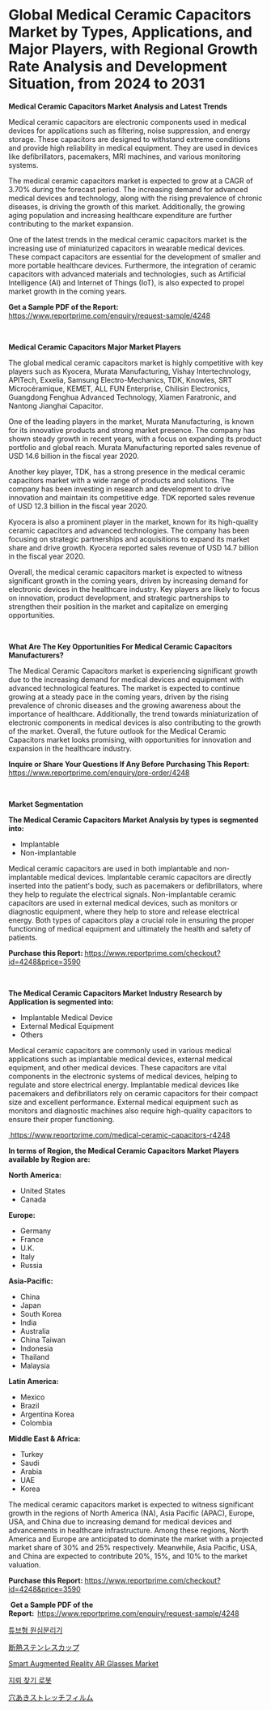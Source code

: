 <p><h1>Global Medical Ceramic Capacitors Market by Types, Applications, and Major Players, with Regional Growth Rate Analysis and Development Situation, from 2024 to 2031</h1></p><p><strong>Medical Ceramic Capacitors Market Analysis and Latest Trends</strong></p>
<p><p>Medical ceramic capacitors are electronic components used in medical devices for applications such as filtering, noise suppression, and energy storage. These capacitors are designed to withstand extreme conditions and provide high reliability in medical equipment. They are used in devices like defibrillators, pacemakers, MRI machines, and various monitoring systems.</p><p>The medical ceramic capacitors market is expected to grow at a CAGR of 3.70% during the forecast period. The increasing demand for advanced medical devices and technology, along with the rising prevalence of chronic diseases, is driving the growth of this market. Additionally, the growing aging population and increasing healthcare expenditure are further contributing to the market expansion.</p><p>One of the latest trends in the medical ceramic capacitors market is the increasing use of miniaturized capacitors in wearable medical devices. These compact capacitors are essential for the development of smaller and more portable healthcare devices. Furthermore, the integration of ceramic capacitors with advanced materials and technologies, such as Artificial Intelligence (AI) and Internet of Things (IoT), is also expected to propel market growth in the coming years.</p></p>
<p><strong>Get a Sample PDF of the Report:&nbsp;</strong> <a href="https://www.reportprime.com/enquiry/request-sample/4248">https://www.reportprime.com/enquiry/request-sample/4248</a></p>
<p>&nbsp;</p>
<p><strong>Medical Ceramic Capacitors Major Market Players</strong></p>
<p><p>The global medical ceramic capacitors market is highly competitive with key players such as Kyocera, Murata Manufacturing, Vishay Intertechnology, APITech, Exxelia, Samsung Electro-Mechanics, TDK, Knowles, SRT Microcéramique, KEMET, ALL FUN Enterprise, Chilisin Electronics, Guangdong Fenghua Advanced Technology, Xiamen Faratronic, and Nantong Jianghai Capacitor.</p><p>One of the leading players in the market, Murata Manufacturing, is known for its innovative products and strong market presence. The company has shown steady growth in recent years, with a focus on expanding its product portfolio and global reach. Murata Manufacturing reported sales revenue of USD 14.6 billion in the fiscal year 2020.</p><p>Another key player, TDK, has a strong presence in the medical ceramic capacitors market with a wide range of products and solutions. The company has been investing in research and development to drive innovation and maintain its competitive edge. TDK reported sales revenue of USD 12.3 billion in the fiscal year 2020.</p><p>Kyocera is also a prominent player in the market, known for its high-quality ceramic capacitors and advanced technologies. The company has been focusing on strategic partnerships and acquisitions to expand its market share and drive growth. Kyocera reported sales revenue of USD 14.7 billion in the fiscal year 2020.</p><p>Overall, the medical ceramic capacitors market is expected to witness significant growth in the coming years, driven by increasing demand for electronic devices in the healthcare industry. Key players are likely to focus on innovation, product development, and strategic partnerships to strengthen their position in the market and capitalize on emerging opportunities.</p></p>
<p>&nbsp;</p>
<p><strong>What Are The Key Opportunities For Medical Ceramic Capacitors Manufacturers?</strong></p>
<p><p>The Medical Ceramic Capacitors market is experiencing significant growth due to the increasing demand for medical devices and equipment with advanced technological features. The market is expected to continue growing at a steady pace in the coming years, driven by the rising prevalence of chronic diseases and the growing awareness about the importance of healthcare. Additionally, the trend towards miniaturization of electronic components in medical devices is also contributing to the growth of the market. Overall, the future outlook for the Medical Ceramic Capacitors market looks promising, with opportunities for innovation and expansion in the healthcare industry.</p></p>
<p><strong>Inquire or Share Your Questions If Any Before Purchasing This Report:</strong> <a href="https://www.reportprime.com/enquiry/pre-order/4248">https://www.reportprime.com/enquiry/pre-order/4248</a></p>
<p>&nbsp;</p>
<p><strong>Market Segmentation</strong></p>
<p><strong>The Medical Ceramic Capacitors Market Analysis by types is segmented into:</strong></p>
<p><ul><li>Implantable</li><li>Non-implantable</li></ul></p>
<p><p>Medical ceramic capacitors are used in both implantable and non-implantable medical devices. Implantable ceramic capacitors are directly inserted into the patient's body, such as pacemakers or defibrillators, where they help to regulate the electrical signals. Non-implantable ceramic capacitors are used in external medical devices, such as monitors or diagnostic equipment, where they help to store and release electrical energy. Both types of capacitors play a crucial role in ensuring the proper functioning of medical equipment and ultimately the health and safety of patients.</p></p>
<p><strong>Purchase this Report:&nbsp;</strong><a href="https://www.reportprime.com/checkout?id=4248&price=3590">https://www.reportprime.com/checkout?id=4248&price=3590</a></p>
<p>&nbsp;</p>
<p><strong>The Medical Ceramic Capacitors Market Industry Research by Application is segmented into:</strong></p>
<p><ul><li>Implantable Medical Device</li><li>External Medical Equipment</li><li>Others</li></ul></p>
<p><p>Medical ceramic capacitors are commonly used in various medical applications such as implantable medical devices, external medical equipment, and other medical devices. These capacitors are vital components in the electronic systems of medical devices, helping to regulate and store electrical energy. Implantable medical devices like pacemakers and defibrillators rely on ceramic capacitors for their compact size and excellent performance. External medical equipment such as monitors and diagnostic machines also require high-quality capacitors to ensure their proper functioning.</p></p>
<p><a href="https://www.reportprime.com/medical-ceramic-capacitors-r4248">&nbsp;https://www.reportprime.com/medical-ceramic-capacitors-r4248</a></p>
<p><strong>In terms of Region, the Medical Ceramic Capacitors Market Players available by Region are:</strong></p>
<p>
    <p> <strong> North America: </strong>
        <ul>
            <li>United States</li>
            <li>Canada</li>
        </ul>
        </p> 
    <p> <strong> Europe: </strong>
        <ul>
            <li>Germany</li>
            <li>France</li>
            <li>U.K.</li>
            <li>Italy</li>
            <li>Russia</li>
        </ul>
        </p> 
    <p> <strong> Asia-Pacific: </strong>
        <ul>
            <li>China</li>
            <li>Japan</li>
            <li>South Korea</li>
            <li>India</li>
            <li>Australia</li>
            <li>China Taiwan</li>
            <li>Indonesia</li>
            <li>Thailand</li>
            <li>Malaysia</li>
        </ul>
        </p> 
    <p> <strong> Latin America: </strong>
        <ul>
            <li>Mexico</li>
            <li>Brazil</li>
            <li>Argentina Korea</li>
            <li>Colombia</li>
        </ul>
        </p> 
    <p> <strong> Middle East & Africa: </strong>
        <ul>
            <li>Turkey</li>
            <li>Saudi</li>
            <li>Arabia</li>
            <li>UAE</li>
            <li>Korea</li>
        </ul>
    </p>
    </p>
<p><p>The medical ceramic capacitors market is expected to witness significant growth in the regions of North America (NA), Asia Pacific (APAC), Europe, USA, and China due to increasing demand for medical devices and advancements in healthcare infrastructure. Among these regions, North America and Europe are anticipated to dominate the market with a projected market share of 30% and 25% respectively. Meanwhile, Asia Pacific, USA, and China are expected to contribute 20%, 15%, and 10% to the market valuation.</p></p>
<p><strong>Purchase this Report: </strong><a href="https://www.reportprime.com/checkout?id=4248&price=3590">https://www.reportprime.com/checkout?id=4248&price=3590</a></p>
<p>&nbsp;<strong>Get a Sample PDF of the Report:&nbsp;&nbsp;</strong><a href="https://www.reportprime.com/enquiry/request-sample/4248">https://www.reportprime.com/enquiry/request-sample/4248</a></p>
<p><strong></strong></p>
<p><p><a href="https://medium.com/@ethawolf/%ED%8A%9C%EB%B8%94%EB%9F%AC-%EC%9B%90%EC%8B%AC%EB%B6%84%EB%A6%AC%EA%B8%B0-%EC%8B%9C%EC%9E%A5-%EB%8F%99%ED%96%A5%EA%B3%BC-%EC%8B%9C%EC%9E%A5-%EB%B6%84%EC%84%9D%EC%9D%80-2024%EB%85%84%EB%B6%80%ED%84%B0-2031%EB%85%84%EA%B9%8C%EC%A7%80-%EC%98%88%EC%B8%A1%EB%90%A9%EB%8B%88%EB%8B%A4-b154281f09c8">튜브형 원심분리기</a></p><p><a href="https://github.com/WhitneyMurphy1982/Market-Research-Report-List-1/blob/main/608240373486.md">断熱ステンレスカップ</a></p><p><a href="https://github.com/edytherolanlouisejk1miz0wig/Market-Research-Report-List-2/blob/main/smart-augmented-reality-ar-glasses-market.md">Smart Augmented Reality AR Glasses Market</a></p><p><a href="https://github.com/KoleLedner/Market-Research-Report-List-1/blob/main/300201469967.md">지뢰 찾기 로봇</a></p><p><a href="https://medium.com/@pedrogers56456/%E3%83%9B%E3%83%BC%E3%83%AB%E3%81%8C%E3%81%82%E3%81%84%E3%81%9F%E3%82%B9%E3%83%88%E3%83%AC%E3%83%83%E3%83%81%E3%83%95%E3%82%A3%E3%83%AB%E3%83%A0%E3%81%AE%E5%B8%82%E5%A0%B4-%E5%B8%82%E5%A0%B4%E3%82%B7%E3%82%A7%E3%82%A2-%E5%B8%82%E5%A0%B4%E5%8B%95%E5%90%91-%E5%B0%86%E6%9D%A5%E3%81%AE%E6%88%90%E9%95%B7%E3%82%92%E6%8E%A2%E3%82%8B-dcbc2bfe3a3d">穴あきストレッチフィルム</a></p></p>